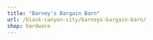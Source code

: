 ```yaml
---
title: "Barney's Bargain Barn"
url: /black-canyon-city/barneys-bargain-barn/
shop: hardware
---
```

